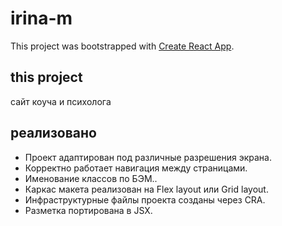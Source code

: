 # irina-m

This project was bootstrapped with [Create React App](https://github.com/facebook/create-react-app).

## this project

сайт коуча и психолога

## реализовано

- Проект адаптирован под различные разрешения экрана.
- Корректно работает навигация между страницами.
- Именование классов по БЭМ..
- Каркас макета реализован на Flex layout или Grid layout.
- Инфраструктурные файлы проекта созданы через CRA.
- Разметка портирована в JSX.